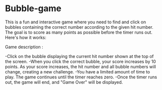 # Bubble-game
This is a fun and interactive game where you need to find and click on bubbles containing the correct number according to the given hit number. The goal is to score as many points as possible before the timer runs out. Here's how it works:

Game description : 

-Click on the bubble displaying the current hit number shown at the top of the screen.
-When you click the correct bubble, your score increases by 10 points. As your score increases, the hit number and all bubble numbers will change, creating a new challenge.
-You have a limited amount of time to play. The game continues until the timer reaches zero.
-Once the timer runs out, the game will end, and "Game Over" will be displayed.

